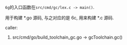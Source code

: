 `6g`的入口函数在`src/cmd/gc/lex.c -> main()`.

用于构建 *.go 源码, 与之对应的是 6c, 用来构建 *.c 源码.

caller:

1. src/cmd/go/build_toolchain_gc.go -> gcToolchain.gc()
